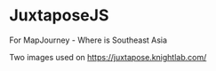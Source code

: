 # JuxtaposeJS

For MapJourney - Where is Southeast Asia

Two images used on
https://juxtapose.knightlab.com/

